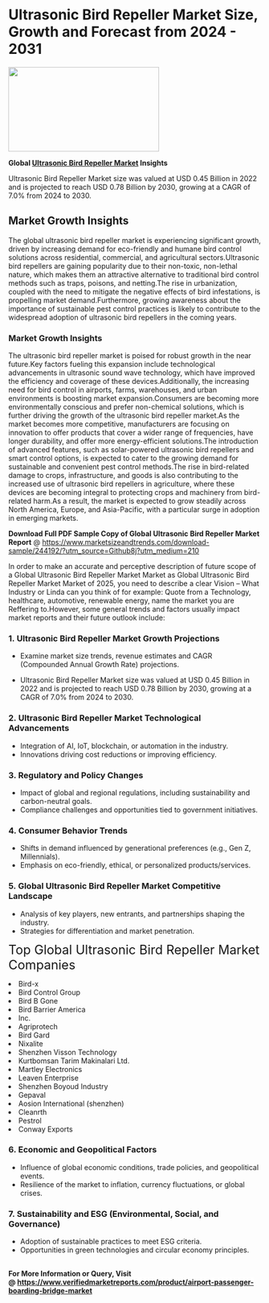 <H1>Ultrasonic Bird Repeller Market Size, Growth and Forecast from 2024 - 2031</H1><img class="aligncenter size-medium wp-image-584254" src="https://thirdeyenews.in/wp-content/uploads/2024/09/Global-Market-Research-300x168.jpeg" alt="" width="300" height="168" /><p><strong>Global&nbsp;<a href="https://www.marketsizeandtrends.com/download-sample/244192/?utm_source=Github8j?utm_medium=210">Ultrasonic Bird Repeller Market</a> Insights</strong></p><p>Ultrasonic Bird Repeller Market size was valued at USD 0.45 Billion in 2022 and is projected to reach USD 0.78 Billion by 2030, growing at a CAGR of 7.0% from 2024 to 2030.</p><p><h2>Market Growth Insights</h2> The global ultrasonic bird repeller market is experiencing significant growth, driven by increasing demand for eco-friendly and humane bird control solutions across residential, commercial, and agricultural sectors.Ultrasonic bird repellers are gaining popularity due to their non-toxic, non-lethal nature, which makes them an attractive alternative to traditional bird control methods such as traps, poisons, and netting.The rise in urbanization, coupled with the need to mitigate the negative effects of bird infestations, is propelling market demand.Furthermore, growing awareness about the importance of sustainable pest control practices is likely to contribute to the widespread adoption of ultrasonic bird repellers in the coming years. <h3>Market Growth Insights</h3> The ultrasonic bird repeller market is poised for robust growth in the near future.Key factors fueling this expansion include technological advancements in ultrasonic sound wave technology, which have improved the efficiency and coverage of these devices.Additionally, the increasing need for bird control in airports, farms, warehouses, and urban environments is boosting market expansion.Consumers are becoming more environmentally conscious and prefer non-chemical solutions, which is further driving the growth of the ultrasonic bird repeller market.As the market becomes more competitive, manufacturers are focusing on innovation to offer products that cover a wider range of frequencies, have longer durability, and offer more energy-efficient solutions.The introduction of advanced features, such as solar-powered ultrasonic bird repellers and smart control options, is expected to cater to the growing demand for sustainable and convenient pest control methods.The rise in bird-related damage to crops, infrastructure, and goods is also contributing to the increased use of ultrasonic bird repellers in agriculture, where these devices are becoming integral to protecting crops and machinery from bird-related harm.As a result, the market is expected to grow steadily across North America, Europe, and Asia-Pacific, with a particular surge in adoption in emerging markets.</p><p><span class=""><strong>Download Full PDF Sample Copy of Global Ultrasonic Bird Repeller Market Report</strong> @ <a href="https://www.marketsizeandtrends.com/download-sample/244192/?utm_source=Github8j?utm_medium=210" target="_blank">https://www.marketsizeandtrends.com/download-sample/244192/?utm_source=Github8j?utm_medium=210</a></span></p><p>In order to make an accurate and perceptive description of future scope of a Global&nbsp;Ultrasonic Bird Repeller Market Market as Global&nbsp;Ultrasonic Bird Repeller Market Market of 2025, you need to describe a clear Vision &ndash; What Industry or Linda can you think of for example: Quote from a Technology, healthcare, automotive, renewable energy, name the market you are Reffering to.However, some general trends and factors usually impact market reports and their future outlook include:</p><h3>1.&nbsp;<strong>Ultrasonic Bird Repeller Market Growth Projections</strong></h3><ul><li>Examine market size trends, revenue estimates and CAGR (Compounded Annual Growth Rate) projections.</li><li><p>Ultrasonic Bird Repeller Market size was valued at USD 0.45 Billion in 2022 and is projected to reach USD 0.78 Billion by 2030, growing at a CAGR of 7.0% from 2024 to 2030.</p></li></ul><h3>2.&nbsp;<strong>Ultrasonic Bird Repeller Market Technological Advancements</strong></h3><ul><li>Integration of AI, IoT, blockchain, or automation in the industry.</li><li>Innovations driving cost reductions or improving efficiency.</li></ul><h3>3.&nbsp;<strong>Regulatory and Policy Changes</strong></h3><ul><li>Impact of global and regional regulations, including sustainability and carbon-neutral goals.</li><li>Compliance challenges and opportunities tied to government initiatives.</li></ul><h3>4.&nbsp;<strong>Consumer Behavior Trends</strong></h3><ul><li>Shifts in demand influenced by generational preferences (e.g., Gen Z, Millennials).</li><li>Emphasis on eco-friendly, ethical, or personalized products/services.</li></ul><h3>5.&nbsp;<strong>Global Ultrasonic Bird Repeller Market Competitive Landscape</strong></h3><ul><li>Analysis of key players, new entrants, and partnerships shaping the industry.</li><li>Strategies for differentiation and market penetration.</li></ul><p data-pm-slice="1 1 []"><span style="color: inherit; font-family: inherit; font-size: 25px;">Top Global Ultrasonic Bird Repeller Market Companies</span></p><div class="" data-test-id=""><p><li>Bird-x</li><li> Bird Control Group</li><li> Bird B Gone</li><li> Bird Barrier America</li><li> Inc.</li><li> Agriprotech</li><li> Bird Gard</li><li> Nixalite</li><li> Shenzhen Visson Technology</li><li> Kurtbomsan Tarim Makinalari Ltd.</li><li> Martley Electronics</li><li> Leaven Enterprise</li><li> Shenzhen Boyoud Industry</li><li> Gepaval</li><li> Aosion International (shenzhen)</li><li> Cleanrth</li><li> Pestrol</li><li> Conway Exports</li></p></div><h3>6.&nbsp;<strong>Economic and Geopolitical Factors</strong></h3><ul><li>Influence of global economic conditions, trade policies, and geopolitical events.</li><li>Resilience of the market to inflation, currency fluctuations, or global crises.</li></ul><h3>7.&nbsp;<strong>Sustainability and ESG (Environmental, Social, and Governance)</strong></h3><ul><li>Adoption of sustainable practices to meet ESG criteria.</li><li>Opportunities in green technologies and circular economy principles.</li></ul><h2><strong style="font-size: 14px;">For More Information or Query, Visit @&nbsp;</strong><a style="background-color: #ffffff; font-size: 14px;" href="https://www.marketsizeandtrends.com/report/ultrasonic-bird-repeller-market/" target="_blank">https://www.verifiedmarketreports.com/product/airport-passenger-boarding-bridge-market</a></h2>
